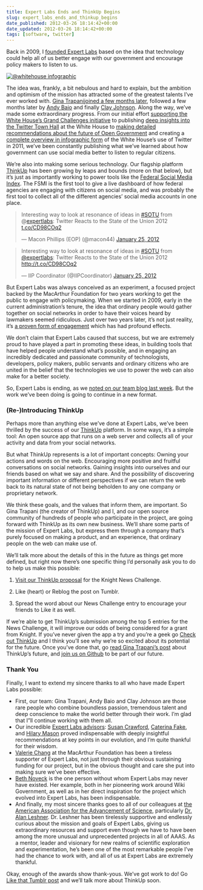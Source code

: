 ```yaml
---
title: Expert Labs Ends and ThinkUp Begins
slug: expert_labs_ends_and_thinkup_begins
date_published: 2012-03-26 18:14:42+00:00
date_updated: 2012-03-26 18:14:42+00:00
tags: [software, twitter]
---
```

Back in 2009, I [founded Expert Labs](http://expertlabs.org/2009/11/the-roundup-expert-labs-launch-reactions.html) based on the idea that technology could help all of us better engage with our government and encourage policy makers to listen to us.

[![@whitehouse infographic](https://cdn.glitch.global/c4e475b2-a54e-47e0-973c-ed0bd1b46262/whitehouse_year_in_review_2011-thumbnail.jpg?v=1670721505914)](https://cdn.glitch.global/c4e475b2-a54e-47e0-973c-ed0bd1b46262/whitehouse_year_in_review_2011.jpg?v=1670721337882)

The idea was, frankly, a bit nebulous and hard to explain, but the ambition and optimism of the mission has attracted some of the greatest talents I’ve ever worked with. [Gina Trapani](http://ginatrapani.org/)[joined a few months later](/2010/02/expert_labs_thinktank_gina_trapani_and_our_grand_challenges), followed a few months later by [Andy Baio](http://expertlabs.org/2010/11/hello-world.html) and finally [Clay Johnson](http://expertlabs.org/2011/03/hello-expert-labs.html). Along the way, we’ve made some extraordinary progress. From our initial effort [supporting the White House’s Grand Challenges initiative](http://expertlabs.org/2010/04/tell-the-white-house-what-our-next-grand-challenge-should-be.html) to publishing [deep insights into the Twitter Town Hall](http://expertlabs.org/2011/07/lessons-learned-from-the-white-houses-twitter-town-hall.html) at the White House to [making detailed recommendations about the future of Open Government](https://web.archive.org/web/20120413211243/http://expertlabs.org/2011/08/expert-labs-recommendations-for-open-gov.html) and creating a [complete overview in infographic form](https://cdn.glitch.global/c4e475b2-a54e-47e0-973c-ed0bd1b46262/whitehouse_year_in_review_2011.jpg?v=1670721337882) of the White House’s use of Twitter in 2011, we’ve been constantly publishing what we’ve learned about how government can use social media better to listen to regular citizens.

We’re also into making some serious technology. Our flagship platform [ThinkUp](http://thinkupapp.com/) has been growing by leaps and bounds (more on that below), but it’s just as importantly working to power tools like the [Federal Social Media Index](https://web.archive.org/web/20120404162637/http://reports.expertlabs.org/fsmi/). The FSMI is the first tool to give a live dashboard of how federal agencies are engaging with citizens on social media, and was probably the first tool to collect all of the different agencies’ social media accounts in one place.

> Interesting way to look at resonance of ideas in [#SOTU](https://twitter.com/search/%2523SOTU) from @[expertlabs](https://twitter.com/expertlabs): Twitter Reacts to the State of the Union 2012 [t.co/CD98COq2](http://t.co/CD98COq2)
> 
> — Macon Phillips (EOP) (@macon44) [January 25, 2012](https://twitter.com/macon44/status/162296604097908737)

<blockquote class="twitter-tweet" data-dnt="true" data-theme="dark"><p lang="en" dir="ltr">Interesting way to look at resonance of ideas in <a href="https://twitter.com/hashtag/SOTU?src=hash&amp;ref_src=twsrc%5Etfw">#SOTU</a> from <a href="https://twitter.com/expertlabs?ref_src=twsrc%5Etfw">@expertlabs</a>: Twitter Reacts to the State of the Union 2012 <a href="http://t.co/CD98COq2">http://t.co/CD98COq2</a></p>&mdash; IIP Coordinator (@IIPCoordinator) <a href="https://twitter.com/IIPCoordinator/status/162296604097908737?ref_src=twsrc%5Etfw">January 25, 2012</a></blockquote> <script async src="https://platform.twitter.com/widgets.js" charset="utf-8"></script>

But Expert Labs was always conceived as an experiment, a focused project backed by the MacArthur Foundation for two years working to get the public to engage with policymaking. When we started in 2009, early in the current administration’s tenure, the idea that ordinary people would gather together on social networks in order to have their voices heard by lawmakers seemed ridiculous. Just over two years later, it’s not just reality, it’s [a proven form of engagement](/2012/01/18/the_history_and_future_of_web_protest) which has had profound effects.

We don’t claim that Expert Labs caused that success, but we are extremely proud to have played a part in promoting these ideas, in building tools that have helped people understand what’s possible, and in engaging an incredibly dedicated and passionate community of technologists, developers, policy makers, public servants and ordinary citizens who are united in the belief that the technologies we use to power the web can also make for a better society.

So, Expert Labs is ending, as we [noted on our team blog last week](http://expertlabs.org/2012/03/evolution.html). But the work we’ve been doing is going to continue in a new format.

### (Re-)Introducing ThinkUp

Perhaps more than anything else we’ve done at Expert Labs, we’ve been thrilled by the success of our [ThinkUp](http://thinkupapp.com/) platform. In some ways, it’s a simple tool: An open source app that runs on a web server and collects all of your activity and data from your social networks.

But what ThinkUp represents is a lot of important concepts: Owning your actions and words on the web. Encouraging more positive and fruitful conversations on social networks. Gaining insights into ourselves and our friends based on what we say and share. And the possibility of discovering important information or different perspectives if we can return the web back to its natural state of not being beholden to any one company or proprietary network.

We think these goals, and the values that inform them, are important. So Gina Trapani (the creator of ThinkUp) and I, and our open source community of hundreds of people who participate in the project, are going forward with ThinkUp as its own new business. We’ll share some parts of the mission of Expert Labs, but express them through a company that’s purely focused on making a product, and an experience, that ordinary people on the web can make use of.

We’ll talk more about the details of this in the future as things get more defined, but right now there’s one specific thing I’d personally ask you to do to help us make this possible:

1. [Visit our ThinkUp proposal](http://newschallenge.tumblr.com/post/18576274733/thinkup) for the Knight News Challenge.

2. Like (heart) or Reblog the post on Tumblr.

3. Spread the word about our News Challenge entry to encourage your friends to Like it as well.

If we’re able to get ThinkUp’s submission among the top 5 entries for the News Challenge, it will improve our odds of being considered for a grant from Knight. If you’ve never given the app a try and you’re a geek go [Check out ThinkUp](http://thinkupapp.com/) and I think you’ll see why we’re so excited about its potential for the future. Once you’ve done that, go [read Gina Trapani’s post](http://smarterware.org/9774/thinkup-reboot-and-a-special-request) about ThinkUp’s future, and [join us on Github](https://github.com/ginatrapani/ThinkUp) to be part of our future.

### Thank You

Finally, I want to extend my sincere thanks to all who have made Expert Labs possible:

- First, our team: Gina Trapani, Andy Baio and Clay Johnson are those rare people who combine boundless passion, tremendous talent and deep conscience to make the world better through their work. I’m glad that I”ll continue working with them all.
- Our incredible [Expert Labs advisors](http://expertlabs.org/team.html): [Susan Crawford](http://scrawford.net/blog/), [Caterina Fake](http://caterina.net/), and [Hilary Mason](http://www.hilarymason.com/) proved indispensable with deeply insightful recommendations at key points in our evolution, and I’m quite thankful for their wisdom.
- [Valerie Chang](http://www.macfound.org/site/c.lkLXJ8MQKrH/b.928203/k.97B9/Valerie_Chang.htm) at the MacArthur Foundation has been a tireless supporter of Expert Labs, not just through their obvious sustaining funding for our project, but in the obvious thought and care she put into making sure we’ve been effective.
- [Beth Noveck](http://cairns.typepad.com/) is the one person without whom Expert Labs may never have existed. Her example, both in her pioneering work around Wiki Government, as well as in her direct inspiration for the project which evolved into Expert Labs, has been indispensable.
- And finally, my most sincere thanks goes to all of our colleagues at [the American Association for the Advancement of Science](http://www.aaas.org/), particularly [Dr. Alan Leshner](http://www.aaas.org/ScienceTalk/leshner.shtml). Dr. Leshner has been tirelessly supportive and endlessly curious about the mission and goals of Expert Labs, giving us extraordinary resources and support even though we have to have been among the more unusual and unprecedented projects in all of AAAS. As a mentor, leader and visionary for new realms of scientific exploration and experimentation, he’s been one of the most remarkable people I’ve had the chance to work with, and all of us at Expert Labs are extremely thankful.

Okay, enough of the awards show thank-yous. We’ve got work to do! Go [Like that Tumblr post](http://newschallenge.tumblr.com/post/18576274733/thinkup) and we’ll talk more about ThinkUp soon.
